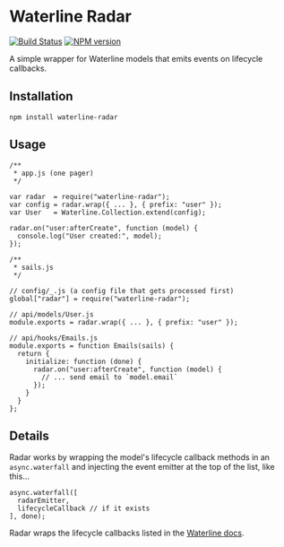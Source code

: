 # Waterline Radar

[![Build Status](https://travis-ci.org/rpnzl/radar.js.svg?branch=master)](https://travis-ci.org/rpnzl/radar.js)
[![NPM version](https://badge.fury.io/js/radar.js.svg)](http://badge.fury.io/js/radar.js)

A simple wrapper for Waterline models that emits events on lifecycle callbacks.

## Installation

    npm install waterline-radar

## Usage

    /**
     * app.js (one pager)
     */

    var radar  = require("waterline-radar");
    var config = radar.wrap({ ... }, { prefix: "user" });
    var User   = Waterline.Collection.extend(config);

    radar.on("user:afterCreate", function (model) {
      console.log("User created:", model);
    });

    /**
     * sails.js
     */

    // config/_.js (a config file that gets processed first)
    global["radar"] = require("waterline-radar");

    // api/models/User.js
    module.exports = radar.wrap({ ... }, { prefix: "user" });

    // api/hooks/Emails.js
    module.exports = function Emails(sails) {
      return {
        initialize: function (done) {
          radar.on("user:afterCreate", function (model) {
            // ... send email to `model.email`
          });
        }
      }
    };

## Details

Radar works by wrapping the model's lifecycle callback methods in an `async.waterfall`
and injecting the event emitter at the top of the list, like this...

    async.waterfall([
      radarEmitter,
      lifecycleCallback // if it exists
    ], done);

Radar wraps the lifecycle callbacks listed in the [Waterline docs](https://github.com/balderdashy/waterline#lifecycle-callbacks).
